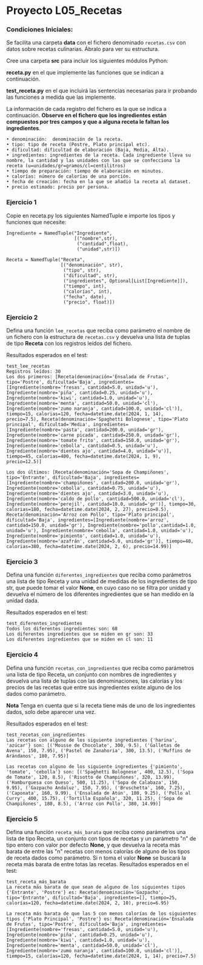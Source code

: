 # Proyecto L05_Recetas

### Condiciones Iniciales:
Se facilita una carpeta **data** con el fichero denominado ``recetas.csv`` con datos sobre recetas culinarias. Ábralo para ver su estructura. 

Cree una carpeta **src** para incluir los siguientes módulos Python:

**receta.py** en el que implemente las funciones que se indican a continuación.

**test_receta.py** en el que incluirá las sentencias necesarias para ir probando las funciones a medida que las implemente.

La información de cada registro del fichero es la que se indica a continuación. **Observe en el fichero que los ingredientes están compuestos por tres campos y que a alguna receta le faltan los ingredientes**.
```
• denominación:  denominación de la receta.
• tipo: tipo de receta (Postre, Plato principal etc).
• dificultad: dificultad de elaboración (Baja, Media, Alta).
• ingredientes: ingredientes de la receta. Cada ingrediente lleva su nombre, la cantidad y las unidades con las que se confecciona la receta (u=unidades/gr=gramos/cl=centilitros)
• tiempo de preparación: tiempo de elaboración en minutos.
• calorías: número de calorías de una porción.
• fecha de creación: fecha en la que se añadió la receta al dataset.
• precio estimado: precio por persona.
```

### Ejercicio 1

Copie en receta.py los siguientes NamedTuple e importe los tipos y funciones que necesite:
```
Ingrediente = NamedTuple("Ingrediente",
					     [("nombre",str),
						  ("cantidad",float),
						  ("unidad",str)])
						 
Receta = NamedTuple("Receta", 
                    [("denominación", str),
                     ("tipo", str),
                     ("dificultad", str),
                     ("ingredientes", Optional[List[Ingrediente]]),
                     ("tiempo", int),
                     ("calorías", int),
                     ("fecha", date),
                     ("precio", float)])

```
### Ejercicio 2
Defina una función ``lee_recetas`` que reciba como parámetro el nombre de un fichero con la estructura de ``recetas.csv`` y devuelva una lista de tuplas de tipo **Receta** con los registros leídos del fichero.

Resultados esperados en el test:
```
test_lee_recetas
Registros leídos: 30
Los dos primeros: [Receta(denominación='Ensalada de Frutas', tipo='Postre', dificultad='Baja', ingredientes=[Ingrediente(nombre='fresas', cantidad=5.0, unidad='u'), Ingrediente(nombre='piña', cantidad=0.25, unidad='u'), Ingrediente(nombre='kiwi', cantidad=1.0, unidad='u'), Ingrediente(nombre='menta', cantidad=50.0, unidad='cl'), Ingrediente(nombre='zumo naranja', cantidad=100.0, unidad='cl')], tiempo=15, calorias=120, fecha=datetime.date(2024, 1, 14), precio=7.5), Receta(denominación='Spaghetti Bolognese', tipo='Plato principal', dificultad='Media', ingredientes=[Ingrediente(nombre='pasta', cantidad=200.0, unidad='gr'), Ingrediente(nombre='carne picada', cantidad=250.0, unidad='gr'), Ingrediente(nombre='tomate frito', cantidad=150.0, unidad='gr'), Ingrediente(nombre='cebolla', cantidad=0.5, unidad='u'), Ingrediente(nombre='dientes ajo', cantidad=4.0, unidad='u')], tiempo=45, calorias=400, fecha=datetime.date(2024, 1, 9), precio=12.5)]

Los dos últimos: [Receta(denominación='Sopa de Champiñones', tipo='Entrante', dificultad='Baja', ingredientes=[Ingrediente(nombre='champiñones', cantidad=200.0, unidad='gr'), Ingrediente(nombre='cebolla', cantidad=0.75, unidad='u'), Ingrediente(nombre='dientes ajo', cantidad=3.0, unidad='u'), Ingrediente(nombre='caldo de pollo', cantidad=500.0, unidad='cl'), Ingrediente(nombre='perejil', cantidad=10.0, unidad='gr')], tiempo=30, calorias=180, fecha=datetime.date(2024, 2, 27), precio=8.5), Receta(denominación='Arroz con Pollo', tipo='Plato principal', dificultad='Baja', ingredientes=[Ingrediente(nombre='arroz', cantidad=150.0, unidad='gr'), Ingrediente(nombre='pollo',cantidad=1.0, unidad='u'), Ingrediente(nombre='cebolla', cantidad=1.0, unidad='u'), Ingrediente(nombre='pimiento', cantidad=1.0, unidad='u'), Ingrediente(nombre='azafrán', cantidad=5.0, unidad='gr')], tiempo=40, calorias=380, fecha=datetime.date(2024, 2, 6), precio=14.99)]
```
### Ejercicio 3
Defina una función ``diferentes_ingredientes`` que reciba como parámetros una lista de tipo Receta y una unidad de medidas de los ingredientes de tipo str, que puede tomar el valor **None**, en cuyo caso no se filtra por unidad y devuelva el número de los diferentes ingredientes que se han medido en la unidad dada.

Resultados esperados en el test:
```
test_diferentes_ingredientes
Todos los diferentes ingredientes son: 68
Los diferentes ingredientes que se miden en gr son: 33
Los diferentes ingredientes que se miden en cl son: 11
```
### Ejercicio 4
Defina una función ``recetas_con_ingredientes`` que reciba como parámetros una lista de tipo Receta, un conjunto con nombres de ingredientes y devuelva una lista de tuplas con las denominaciones, las calorías y los precios de las recetas que entre sus ingredientes existe alguno de los dados como parámetro.

**Nota** Tenga en cuenta que si la receta tiene más de uno de los ingredientes dados, solo debe aparecer una vez.

Resultados esperados en el test:
```
test_recetas_con_ingredientes
Las recetas con alguno de los siguiente ingredientes {'harina', 'azúcar'} son: [('Mousse de Chocolate', 300, 9.5), ('Galletas de Avena', 150, 7.95), ('Pastel de Zanahoria', 300, 13.5), ('Muffins de Arándanos', 180, 7.95)]

Las recetas con alguno de los siguiente ingredientes {'pimiento', 'tomate', 'cebolla'} son: [('Spaghetti Bolognese', 400, 12.5), ('Sopa de Tomate', 120, 8.5), ('Risotto de Champiñones', 320, 13.99), ('Hamburguesa con Queso', 500, 11.25), ('Sopa de Calabaza', 150, 9.95), ('Gazpacho Andaluz', 150, 7.95), ('Bruschetta', 160, 7.25), ('Caponata', 160, 9.99), ('Ensalada de Atún', 180, 9.25), ('Pollo al Curry', 400, 15.75), ('Tortilla Española', 320, 11.25), ('Sopa de Champiñones', 180, 8.5), ('Arroz con Pollo', 380, 14.99)]
```

### Ejercicio 5
Defina una función ``receta_más_barata`` que reciba como parámetros una lista de tipo Receta, un conjunto con tipos de recetas y un parámetro "n" de tipo entero con valor por defecto **None**, y que devuelva la receta más barata de entre las "n" recetas con menos calorías de alguno de los tipos de receta dados como parámetro.
Si n toma el valor **None** se buscará la receta más barata de entre totas las recetas.
Resultados esperados en el test:
```
test_receta_más_barata
La receta más barata de que sean de alguno de los siguientes tipos {'Entrante', 'Postre'} es: Receta(denominación='Gazpacho', tipo='Entrante', dificultad='Baja', ingredientes=[], tiempo=25, calorías=120, fecha=datetime.date(2024, 2, 10), precio=6.95)

La receta más barata de que las 5 con menos calorías de los siguientes tipos {'Plato Principal', 'Postre'} es: Receta(denominación='Ensalada de Frutas', tipo='Postre', dificultad='Baja', ingredientes=[Ingrediente(nombre='fresas', cantidad=5.0, unidad='u'), Ingrediente(nombre='piña', cantidad=0.25, unidad='u'), Ingrediente(nombre='kiwi', cantidad=1.0, unidad='u'), Ingrediente(nombre='menta', cantidad=50.0, unidad='cl'), Ingrediente(nombre='zumo naranja', cantidad=100.0, unidad='cl')], tiempo=15, calorías=120, fecha=datetime.date(2024, 1, 14), precio=7.5)
```
